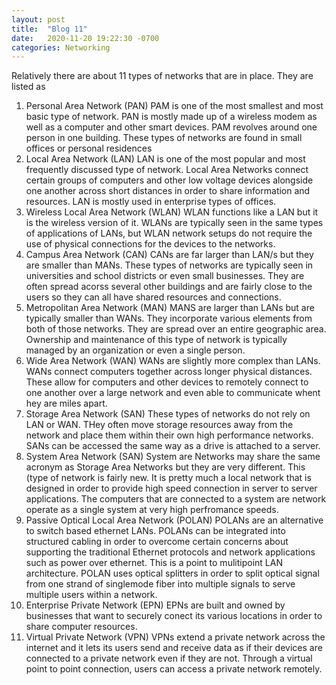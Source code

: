 ```yaml
---
layout: post
title:  "Blog 11"
date:   2020-11-20 19:22:30 -0700
categories: Networking
---
```


Relatively there are about 11 types of networks that are in place. They are listed as 

1. Personal Area Network (PAN)
PAM is one of the most smallest and most basic type of network. PAN is mostly made up of a wireless modem as well as a computer and other smart devices. PAM revolves around one person in one building. These types of networks are found in small offices or personal residences
2. Local Area Network (LAN)
LAN is one of the most popular and most frequently discussed type of network. Local Area Networks connect certain groups of computers and other low voltage devices alongside one another across short distances in order to share information and resources. LAN is mostly used in enterprise types of offices.
3. Wireless Local Area Network (WLAN)
WLAN functions like a LAN but it is the wireless version of it. WLANs are typically seen in the same types of applications of LANs, but WLAN network setups do not require the use of physical connections for the devices to the networks. 
4. Campus Area Network (CAN)
CANs are far larger than LAN/s but they are smaller than MANs. These types of networks are typically seen in universities and school districts or even small businesses. They are often spread acorss several other buildings and are fairly close to the users so they can all have shared resources and connections.
5. Metropolitan Area Network (MAN)
MANS are larger than LANs but are typically smaller than WANs. They incorporate various elements from both of those networks. They are spread over an entire geographic area. Ownership and maintenance of this type of network is typically managed by an organization or even a single person. 
6. Wide Area Network (WAN)
WANs are slightly more complex than LANs. WANs connect computers together across longer physical distances. These allow for computers and other devices to remotely connect to one another over a large network and even able to communicate whent hey are miles apart. 
7. Storage Area Network (SAN)
These types of networks do not rely on LAN or WAN. THey often move storage resources away from the network and place them within their own high performance networks. SANs can be accessed the same way as a drive is attached to a server. 
8. System Area Network (SAN)
System are Networks may share the same acronym as Storage Area Networks but they are very different. This (type of network is fairly new. It is pretty much a local network that is designed in order to provide high speed connection in server to server applications. The computers that are connected to a system are network operate as a single system at very high perfromance speeds. 
9. Passive Optical Local Area Network (POLAN)
POLANs are an alternative to switch based ethernet LANs. POLANs can be integrated into structured cabling in order to overcome certain concerns about supporting the traditional Ethernet protocols and network applications such as power over ethernet. This is a point to mulitipoint LAN architecture. POLAN uses optical splitters in order to split optical signal from one strand of singlemode fiber into multiple signals to serve multiple users within a network.
10. Enterprise Private Network (EPN)
EPNs are built and owned by businesses that want to securely conect its various locations in order to share computer resources. 
11. Virtual Private Network (VPN)
VPNs extend a private network across the internet and it lets its users send and receive data as if their devices are connected to a private network even if they are not. Through a virtual point to point connection, users can access a private network remotely. 
